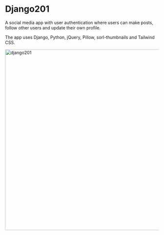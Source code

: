 # Django201

A social media app with user authentication where users can make posts, follow other users and update their own profile.

The app uses Django, Python, jQuery, Pillow, sorl-thumbnails and Tailwind CSS.

<img width="591" alt="django201" src="https://user-images.githubusercontent.com/19597150/169678872-01f813c8-d580-4e7b-9dbd-fcd7a0b25278.png">
